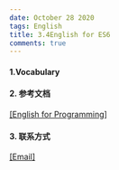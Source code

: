 ```yaml
---
date: October 28 2020
tags: English
title: 3.4English for ES6
comments: true
---
```


#### 1.Vocabulary

#### 2. 参考文档

[[English for Programming]](https://web-oyster.github.io/2020/10/28/English/English%20For%20Programming/)

#### 3. 联系方式

[[Email]](yuanmin8888@outlook.com)
